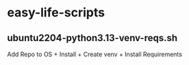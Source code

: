 # easy-life-scripts
## ubuntu2204-python3.13-venv-reqs.sh
Add Repo to OS + Install + Create venv + Install Requirements
